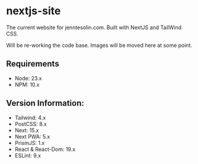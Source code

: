 # nextjs-site
The current website for jenntesolin.com. Built with NextJS and TailWind CSS.

Will be re-working the code base. Images will be moved here at some point.

## Requirements
- Node: 23.x
- NPM: 10.x

## Version Information:
- Tailwind: 4.x
- PostCSS: 8.x
- Next: 15.x
- Next PWA: 5.x
- PrismJS: 1.x
- React & React-Dom: 19.x
- ESLint: 9.x
